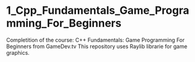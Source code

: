# 1_Cpp_Fundamentals_Game_Programming_For_Beginners
Completition of the course: C++ Fundamentals: Game Programming For Beginners from GameDev.tv
This repository uses Raylib librarie for game graphics.
